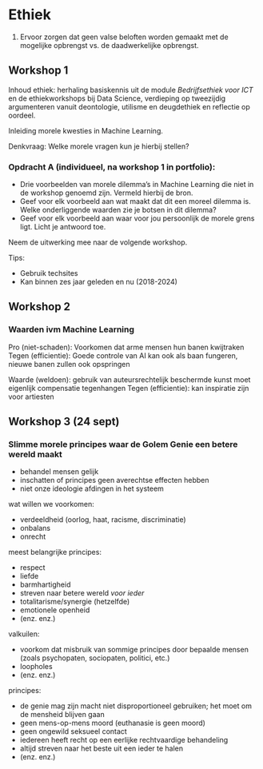 # Ethiek
1. Ervoor zorgen dat geen valse beloften worden gemaakt met de mogelijke opbrengst vs. de daadwerkelijke opbrengst.

## Workshop 1
Inhoud ethiek: herhaling basiskennis uit de module _Bedrijfsethiek voor ICT_ en de ethiekworkshops bij Data Science, verdieping op tweezijdig argumenteren vanuit deontologie, utilisme en deugdethiek en reflectie op oordeel.

Inleiding morele kwesties in Machine Learning.

Denkvraag: Welke morele vragen kun je hierbij stellen?

### Opdracht A (individueel, na workshop 1 in portfolio):

- Drie voorbeelden van morele dilemma’s in Machine Learning die niet in de workshop genoemd zijn. Vermeld hierbij de bron.
- Geef voor elk voorbeeld aan wat maakt dat dit een moreel dilemma is. Welke onderliggende waarden zie je botsen in dit dilemma?
- Geef voor elk voorbeeld aan waar voor jou persoonlijk de morele grens ligt. Licht je  antwoord toe.


Neem de uitwerking mee naar de volgende workshop.

Tips:
- Gebruik techsites
- Kan binnen zes jaar geleden en nu (2018-2024)

## Workshop 2
### Waarden ivm Machine Learning
Pro (niet-schaden): Voorkomen dat arme mensen hun banen kwijtraken
Tegen (efficientie): Goede controle van AI kan ook als baan fungeren, nieuwe banen zullen ook opspringen

Waarde (weldoen): gebruik van auteursrechtelijk beschermde kunst moet eigenlijk compensatie tegenhangen
Tegen (efficientie): kan inspiratie zijn voor artiesten

## Workshop 3 (24 sept)

### Slimme morele principes waar de Golem Genie een betere wereld maakt
- behandel mensen gelijk
- inschatten of principes geen averechtse effecten hebben
- niet onze ideologie afdingen in het systeem

wat willen we voorkomen:
- verdeeldheid (oorlog, haat, racisme, discriminatie)
- onbalans
- onrecht

meest belangrijke principes:
- respect
- liefde
- barmhartigheid
- streven naar betere wereld _voor ieder_
- totalitarisme/synergie (hetzelfde)
- emotionele openheid
- (enz. enz.)

valkuilen:
- voorkom dat misbruik van sommige principes door bepaalde mensen (zoals psychopaten, sociopaten, politici, etc.)
- loopholes
- (enz. enz.)

principes:
- de genie mag zijn macht niet disproportioneel gebruiken; het moet om de mensheid blijven gaan
- geen mens-op-mens moord (euthanasie is geen moord)
- geen ongewild seksueel contact
- iedereen heeft recht op een eerlijke rechtvaardige behandeling
- altijd streven naar het beste uit een ieder te halen
- (enz. enz.)
